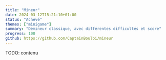 ```yaml
---
title: "Mineur"
date: 2024-03-12T15:21:10+01:00
status: "Achevé"
themes: ["minigame"]
summary: "Démineur classique, avec différentes difficultés et score"
progress: 100
github: https://github.com/CaptainBoulbi/mineur
---
```


TODO: contenu
